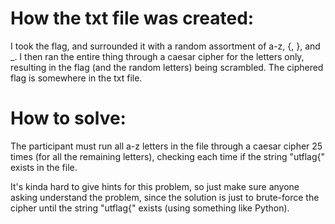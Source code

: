 # How the txt file was created:
I took the flag, and surrounded it with a random assortment of a-z, {, }, and _. I then ran the entire thing through a caesar cipher for the letters only, resulting in the flag (and the random letters) being scrambled. The ciphered flag is somewhere in the txt file.

# How to solve:
The participant must run all a-z letters in the file through a caesar cipher 25 times (for all the remaining letters), checking each time if the string "utflag{" exists in the file.

It's kinda hard to give hints for this problem, so just make sure anyone asking understand the problem, since the solution is just to brute-force the cipher until the string "utflag{" exists (using something like Python). 


